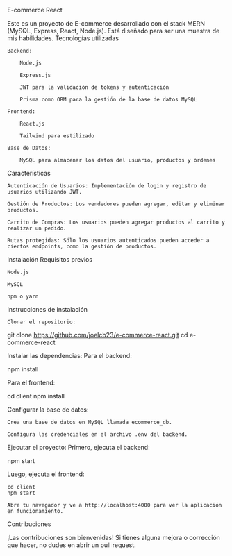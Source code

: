 E-commerce React

Este es un proyecto de E-commerce desarrollado con el stack MERN (MySQL, Express, React, Node.js). Está diseñado para ser una muestra de mis habilidades.
Tecnologías utilizadas

    Backend:

        Node.js

        Express.js

        JWT para la validación de tokens y autenticación

        Prisma como ORM para la gestión de la base de datos MySQL

    Frontend:

        React.js

        Tailwind para estilizado

    Base de Datos:

        MySQL para almacenar los datos del usuario, productos y órdenes

Características

    Autenticación de Usuarios: Implementación de login y registro de usuarios utilizando JWT.

    Gestión de Productos: Los vendedores pueden agregar, editar y eliminar productos.

    Carrito de Compras: Los usuarios pueden agregar productos al carrito y realizar un pedido.

    Rutas protegidas: Sólo los usuarios autenticados pueden acceder a ciertos endpoints, como la gestión de productos.

Instalación
Requisitos previos

    Node.js

    MySQL

    npm o yarn

Instrucciones de instalación

    Clonar el repositorio:

git clone https://github.com/joelcb23/e-commerce-react.git
cd e-commerce-react

Instalar las dependencias: Para el backend:

npm install

Para el frontend:

cd client
npm install

Configurar la base de datos:

    Crea una base de datos en MySQL llamada ecommerce_db.

    Configura las credenciales en el archivo .env del backend.

Ejecutar el proyecto: Primero, ejecuta el backend:

npm start

Luego, ejecuta el frontend:

    cd client
    npm start

    Abre tu navegador y ve a http://localhost:4000 para ver la aplicación en funcionamiento.

Contribuciones

¡Las contribuciones son bienvenidas! Si tienes alguna mejora o corrección que hacer, no dudes en abrir un pull request.

